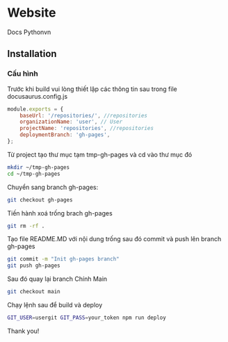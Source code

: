 # Website

Docs Pythonvn

## Installation

### Cấu hình
Trước khi build vui lòng thiết lập các thông tin sau trong file docusaurus.config.js

```js
module.exports = {
    baseUrl: '/repositories/', //repositories 
    organizationName: 'user', // User
    projectName: 'repositories', //repositories 
    deploymentBranch: 'gh-pages',
};
```

Từ project tạo thư mục tạm tmp-gh-pages và cd vào thư mục đó

```bash
mkdir ~/tmp-gh-pages
cd ~/tmp-gh-pages
```

Chuyển sang branch gh-pages:

```bash
git checkout gh-pages
```

Tiến hành xoá trống brach gh-pages

```bash
git rm -rf .
```

Tạo file README.MD với nội dung trống sau đó commit và push lên branch gh-pages

```bash
git commit -m "Init gh-pages branch"
git push gh-pages
```

Sau đó quay lại branch Chính Main

```bash
git checkout main
```

Chạy lệnh sau để build và deploy
```bash
GIT_USER=usergit GIT_PASS=your_token npm run deploy
```

Thank you!